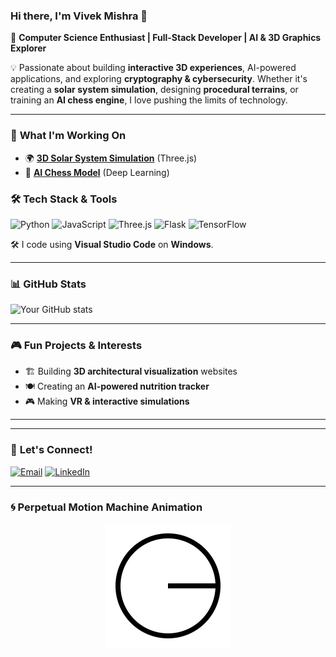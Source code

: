 ### Hi there, I'm Vivek Mishra 👋

🚀 **Computer Science Enthusiast | Full-Stack Developer | AI & 3D Graphics Explorer**

💡 Passionate about building **interactive 3D experiences**, AI-powered applications, and exploring **cryptography & cybersecurity**. Whether it's creating a **solar system simulation**, designing **procedural terrains**, or training an **AI chess engine**, I love pushing the limits of technology.

---

### 🚀 **What I'm Working On**
- 🌍 **[3D Solar System Simulation](https://github.com/vivekmishra5699/solar-vr)** (Three.js)
- 🤖 **[AI Chess Model](https://github.com/vivekmishra5699/AI_Chess)** (Deep Learning)


### 🛠 **Tech Stack & Tools**
![Python](https://img.shields.io/badge/-Python-3776AB?style=for-the-badge&logo=python&logoColor=white)
![JavaScript](https://img.shields.io/badge/-JavaScript-F7DF1E?style=for-the-badge&logo=javascript&logoColor=black)
![Three.js](https://img.shields.io/badge/-Three.js-000000?style=for-the-badge&logo=three.js&logoColor=white)
![Flask](https://img.shields.io/badge/-Flask-000000?style=for-the-badge&logo=flask&logoColor=white)
![TensorFlow](https://img.shields.io/badge/-TensorFlow-FF6F00?style=for-the-badge&logo=tensorflow&logoColor=white)

🛠 I code using **Visual Studio Code** on **Windows**.

---

### 📊 **GitHub Stats**
![Your GitHub stats](https://github-readme-stats.vercel.app/api?username=vivekmishra5699&show_icons=true&theme=radical)

---

### 🎮 **Fun Projects & Interests**
- 🏗 Building **3D architectural visualization** websites
- 🍽 Creating an **AI-powered nutrition tracker**
- 🎮 Making **VR & interactive simulations**

---



---

### 🌱 **Let's Connect!**
[![Email](https://img.shields.io/badge/Email-D14836?style=for-the-badge&logo=gmail&logoColor=white)](mailto:vivek29403@gmail.com)
[![LinkedIn](https://img.shields.io/badge/LinkedIn-0077B5?style=for-the-badge&logo=linkedin&logoColor=white)](https://www.linkedin.com/in/vivek-mishra-03176932a)

---

### 🌀 Perpetual Motion Machine Animation

<p align="center">
  <img src="./motion.svg" width="200">
</p>

